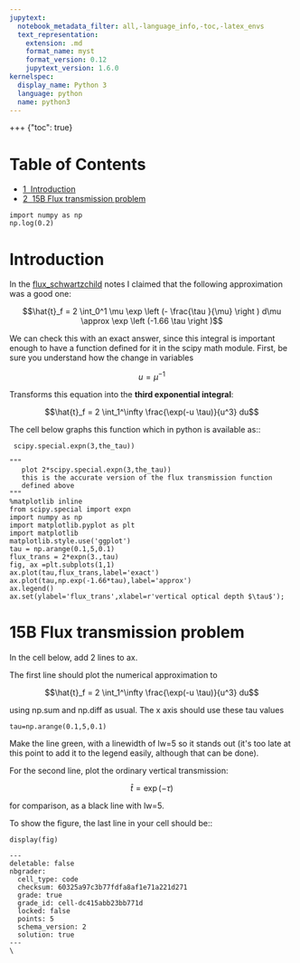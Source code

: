 ```yaml
---
jupytext:
  notebook_metadata_filter: all,-language_info,-toc,-latex_envs
  text_representation:
    extension: .md
    format_name: myst
    format_version: 0.12
    jupytext_version: 1.6.0
kernelspec:
  display_name: Python 3
  language: python
  name: python3
---
```


+++ {"toc": true}

<h1>Table of Contents<span class="tocSkip"></span></h1>
<div class="toc"><ul class="toc-item"><li><span><a href="#Introduction" data-toc-modified-id="Introduction-1"><span class="toc-item-num">1&nbsp;&nbsp;</span>Introduction</a></span></li><li><span><a href="#15B-Flux-transmission-problem" data-toc-modified-id="15B-Flux-transmission-problem-2"><span class="toc-item-num">2&nbsp;&nbsp;</span>15B Flux transmission problem</a></span></li></ul></div>

```{code-cell} ipython3
import numpy as np
np.log(0.2)
```

# Introduction



In the [flux_schwartzchild](https://clouds.eos.ubc.ca/~phil/courses/atsc301/flux_schwartzchild.html) notes I claimed
 that the following approximation was a good one:

 $$\hat{t}_f =  2 \int_0^1 \mu \exp \left (- \frac{\tau }{\mu} \right ) d\mu
       \approx  \exp \left (-1.66 \tau \right )$$

 We can check this with an exact answer, since this integral is important enough to have a function defined for it in the scipy math module.  First, be sure you understand how the change in variables

 $$u = \mu^{-1}$$

 Transforms this equation into the **third exponential integral**:

 $$\hat{t}_f = 2 \int_1^\infty \frac{\exp(-u \tau)}{u^3} du$$

 The cell below graphs this function which in python is available as::

     scipy.special.expn(3,the_tau))

```{code-cell} ipython3
"""
   plot 2*scipy.special.expn(3,the_tau))
   this is the accurate version of the flux transmission function
   defined above
"""
%matplotlib inline
from scipy.special import expn
import numpy as np
import matplotlib.pyplot as plt
import matplotlib
matplotlib.style.use('ggplot')
tau = np.arange(0.1,5,0.1)
flux_trans = 2*expn(3.,tau)
fig, ax =plt.subplots(1,1)
ax.plot(tau,flux_trans,label='exact')
ax.plot(tau,np.exp(-1.66*tau),label='approx')
ax.legend()
ax.set(ylabel='flux_trans',xlabel=r'vertical optical depth $\tau$');
```

# 15B Flux transmission problem

In the cell below, add 2 lines to ax.

The first line should plot the numerical approximation to

$$\hat{t}_f = 2 \int_1^\infty \frac{\exp(-u \tau)}{u^3} du$$

using np.sum and np.diff as usual.  The x axis should use these tau values

    tau=np.arange(0.1,5,0.1)

Make the line green, with a linewidth of lw=5 so it stands out (it's too late
at this point to add it to the legend easily, although that can be done).

For the second line, plot the ordinary vertical transmission:

$$\hat{t} = \exp(-\tau)$$

for comparison, as a black line with lw=5.

To show the figure, the last line in your cell should be::

    display(fig)

```{code-cell} ipython3
---
deletable: false
nbgrader:
  cell_type: code
  checksum: 60325a97c3b77fdfa8af1e71a221d271
  grade: true
  grade_id: cell-dc415abb23bb771d
  locked: false
  points: 5
  schema_version: 2
  solution: true
---
\
```
